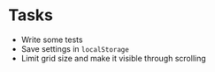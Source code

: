 # Tasks
* Write some tests
* Save settings in `localStorage`
* Limit grid size and make it visible through scrolling
